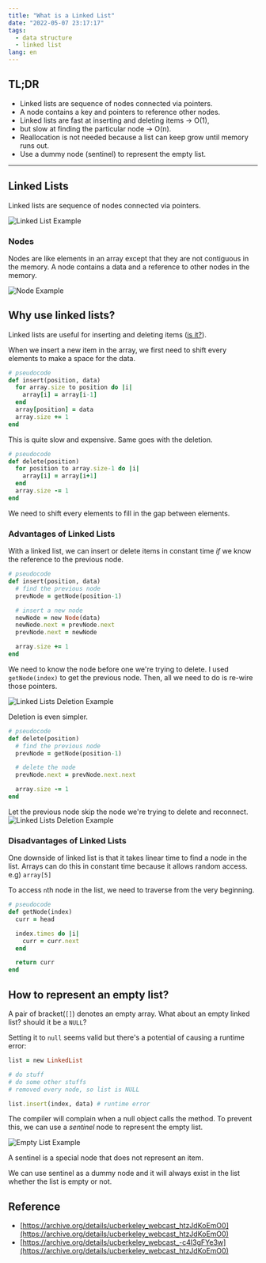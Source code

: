 ```yaml
---
title: "What is a Linked List"
date: "2022-05-07 23:17:17"
tags: 
  - data structure
  - linked list
lang: en
---
```


## TL;DR
- Linked lists are sequence of nodes connected via pointers.
- A node contains a key and pointers to reference other nodes.
- Linked lists are fast at inserting and deleting items -> O(1),
- but slow at finding the particular node -> O(n).
- Reallocation is not needed because a list can keep grow until memory runs out.
- Use a dummy node (sentinel) to represent the empty list.

---

## Linked Lists
Linked lists are sequence of nodes connected via pointers.

![Linked List Example](/images/posts/what-is-linked-list/linkedlist-example.png)

### Nodes
Nodes are like elements in an array except that they are not contiguous in the memory. A node contains a data and a reference to other nodes in the memory.

![Node Example](/images/posts/what-is-linked-list/nodes.png)

## Why use linked lists?
Linked lists are useful for inserting and deleting items ([is it?](https://www.youtube.com/watch?v=YQs6IC-vgmo)).

When we insert a new item in the array, we first need to shift every elements to make a space for the data.

```rb
# pseudocode
def insert(position, data) 
  for array.size to position do |i|
    array[i] = array[i-1]
  end
  array[position] = data
  array.size += 1
end
```

This is quite slow and expensive. Same goes with the deletion.

```rb
# pseudocode
def delete(position) 
  for position to array.size-1 do |i|
    array[i] = array[i+1]
  end
  array.size -= 1
end
```

We need to shift every elements to fill in the gap between elements.

### Advantages of Linked Lists
With a linked list, we can insert or delete items in constant time *if* we know the reference to the previous node.

```rb
# pseudocode
def insert(position, data)
  # find the previous node
  prevNode = getNode(position-1)

  # insert a new node
  newNode = new Node(data)
  newNode.next = prevNode.next
  prevNode.next = newNode

  array.size += 1
end
```

We need to know the node before one we're trying to delete. I used `getNode(index)` to get the previous node.
Then, all we need to do is re-wire those pointers.

![Linked Lists Deletion Example](/images/posts/what-is-linked-list/insert-node.png)

Deletion is even simpler.

```rb
# pseudocode
def delete(position) 
  # find the previous node
  prevNode = getNode(position-1)

  # delete the node
  prevNode.next = prevNode.next.next

  array.size -= 1
end
```

Let the previous node skip the node we're trying to delete and reconnect.
![Linked Lists Deletion Example](/images/posts/what-is-linked-list/delete-node.png)

### Disadvantages of Linked Lists

One downside of linked list is that it takes linear time to find a node in the list. Arrays can do this in constant time because it allows random access. e.g) `array[5]`

To access `n`th node in the list, we need to traverse from the very beginning.

```rb
# pseudocode
def getNode(index) 
  curr = head

  index.times do |i|
    curr = curr.next
  end

  return curr
end
```

## How to represent an empty list?

A pair of bracket(`[]`) denotes an empty array. What about an empty linked list? should it be a `NULL`?

Setting it to `null` seems valid but there's a potential of causing a runtime error:

```rb
list = new LinkedList

# do stuff
# do some other stuffs
# removed every node, so list is NULL

list.insert(index, data) # runtime error
```

The compiler will complain when a null object calls the method. To prevent this, we can use a *sentinel* node to represent the empty list.

![Empty List Example](/images/posts/what-is-linked-list/empty-list.png)

A sentinel is a special node that does not represent an item. 

We can use sentinel as a dummy node and it will always exist in the list whether the list is empty or not.

## Reference
- [https://archive.org/details/ucberkeley_webcast_htzJdKoEmO0](https://archive.org/details/ucberkeley_webcast_htzJdKoEmO0)
- [https://archive.org/details/ucberkeley_webcast_-c4I3gFYe3w](https://archive.org/details/ucberkeley_webcast_htzJdKoEmO0)